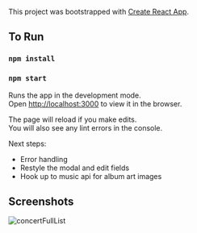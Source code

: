 This project was bootstrapped with [Create React App](https://github.com/facebook/create-react-app).

## To Run

### `npm install`

### `npm start`

Runs the app in the development mode.<br>
Open [http://localhost:3000](http://localhost:3000) to view it in the browser.

The page will reload if you make edits.<br>
You will also see any lint errors in the console.


Next steps:
- Error handling
- Restyle the modal and edit fields
- Hook up to music api for album art images



## Screenshots

![concertFullList](https://user-images.githubusercontent.com/25304578/58132612-bffdeb00-7bef-11e9-9c56-c4eaf2dfcd60.png)

